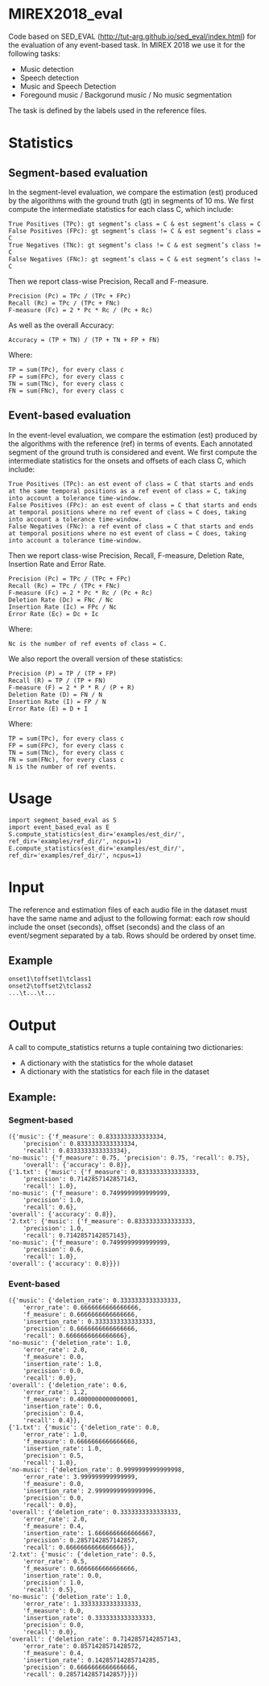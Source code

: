 # MIREX2018_eval
Code based on SED_EVAL (http://tut-arg.github.io/sed_eval/index.html) for the evaluation of any event-based task. In MIREX 2018 we use it for the following tasks:
* Music detection
* Speech detection
* Music and Speech Detection
* Foregound music / Backgorund music / No music segmentation

The task is defined by the labels used in the reference files.

# Statistics
## Segment-based evaluation
In the segment-level evaluation, we compare the estimation (est) produced by the algorithms with the ground truth (gt) in segments of 10 ms. We first compute the intermediate statistics for each class C, which include:

    True Positives (TPc): gt segment’s class = C & est segment’s class = C
    False Positives (FPc): gt segment’s class != C & est segment’s class = C
    True Negatives (TNc): gt segment’s class != C & est segment’s class != C
    False Negatives (FNc): gt segment’s class = C & est segment’s class != C 

Then we report class-wise Precision, Recall and F-measure.

    Precision (Pc) = TPc / (TPc + FPc)
    Recall (Rc) = TPc / (TPc + FNc)
    F-measure (Fc) = 2 * Pc * Rc / (Pc + Rc) 

As well as the overall Accuracy:

    Accuracy = (TP + TN) / (TP + TN + FP + FN) 

Where:

    TP = sum(TPc), for every class c
    FP = sum(FPc), for every class c
    TN = sum(TNc), for every class c
    FN = sum(FNc), for every class c 

## Event-based evaluation
In the event-level evaluation, we compare the estimation (est) produced by the algorithms with the reference (ref) in terms of events. Each annotated segment of the ground truth is considered and event. We first compute the intermediate statistics for the onsets and offsets of each class C, which include:

    True Positives (TPc): an est event of class = C that starts and ends at the same temporal positions as a ref event of class = C, taking into account a tolerance time-window.
    False Positives (FPc): an est event of class = C that starts and ends at temporal positions where no ref event of class = C does, taking into account a tolerance time-window.
    False Negatives (FNc): a ref event of class = C that starts and ends at temporal positions where no est event of class = C does, taking into account a tolerance time-window. 

Then we report class-wise Precision, Recall, F-measure, Deletion Rate, Insertion Rate and Error Rate.

    Precision (Pc) = TPc / (TPc + FPc)
    Recall (Rc) = TPc / (TPc + FNc)
    F-measure (Fc) = 2 * Pc * Rc / (Pc + Rc)
    Deletion Rate (Dc) = FNc / Nc
    Insertion Rate (Ic) = FPc / Nc
    Error Rate (Ec) = Dc + Ic 

Where:

    Nc is the number of ref events of class = C. 

We also report the overall version of these statistics:

    Precision (P) = TP / (TP + FP)
    Recall (R) = TP / (TP + FN)
    F-measure (F) = 2 * P * R / (P + R)
    Deletion Rate (D) = FN / N
    Insertion Rate (I) = FP / N
    Error Rate (E) = D + I 

Where:

    TP = sum(TPc), for every class c
    FP = sum(FPc), for every class c
    TN = sum(TNc), for every class c
    FN = sum(FNc), for every class c
    N is the number of ref events. 

# Usage
    import segment_based_eval as S
    import event_based_eval as E
    S.compute_statistics(est_dir='examples/est_dir/', ref_dir='examples/ref_dir/', ncpus=1)
    E.compute_statistics(est_dir='examples/est_dir/', ref_dir='examples/ref_dir/', ncpus=1)

# Input
The reference and estimation files of each audio file in the dataset must have the same name and adjust to the following format: each row should include the onset (seconds), offset (seconds) and the class of an event/segment separated by a tab. Rows should be ordered by onset time.
## Example
    onset1\toffset1\tclass1
    onset2\toffset2\tclass2
    ...\t...\t...

# Output
A call to compute_statistics returns a tuple containing two dictionaries:
* A dictionary with the statistics for the whole dataset
* A dictionary with the statistics for each file in the dataset
## Example:
### Segment-based
    ({'music': {'f_measure': 0.8333333333333334,
        'precision': 0.8333333333333334,
        'recall': 0.8333333333333334},
    'no-music': {'f_measure': 0.75, 'precision': 0.75, 'recall': 0.75},
        'overall': {'accuracy': 0.8}},
    {'1.txt': {'music': {'f_measure': 0.8333333333333333,
        'precision': 0.7142857142857143,
        'recall': 1.0},
    'no-music': {'f_measure': 0.7499999999999999,
        'precision': 1.0,
        'recall': 0.6},
    'overall': {'accuracy': 0.8}},
    '2.txt': {'music': {'f_measure': 0.8333333333333333,
        'precision': 1.0,
        'recall': 0.7142857142857143},
    'no-music': {'f_measure': 0.7499999999999999,
        'precision': 0.6,
        'recall': 1.0},
    'overall': {'accuracy': 0.8}}})
### Event-based
    ({'music': {'deletion_rate': 0.3333333333333333,
        'error_rate': 0.6666666666666666,
        'f_measure': 0.6666666666666666,
        'insertion_rate': 0.3333333333333333,
        'precision': 0.6666666666666666,
        'recall': 0.6666666666666666},
    'no-music': {'deletion_rate': 1.0,
        'error_rate': 2.0,
        'f_measure': 0.0,
        'insertion_rate': 1.0,
        'precision': 0.0,
        'recall': 0.0},
    'overall': {'deletion_rate': 0.6,
        'error_rate': 1.2,
        'f_measure': 0.4000000000000001,
        'insertion_rate': 0.6,
        'precision': 0.4,
        'recall': 0.4}},
    {'1.txt': {'music': {'deletion_rate': 0.0,
        'error_rate': 1.0,
        'f_measure': 0.6666666666666666,
        'insertion_rate': 1.0,
        'precision': 0.5,
        'recall': 1.0},
    'no-music': {'deletion_rate': 0.9999999999999998,
        'error_rate': 3.999999999999999,
        'f_measure': 0.0,
        'insertion_rate': 2.9999999999999996,
        'precision': 0.0,
        'recall': 0.0},
    'overall': {'deletion_rate': 0.3333333333333333,
        'error_rate': 2.0,
        'f_measure': 0.4,
        'insertion_rate': 1.6666666666666667,
        'precision': 0.2857142857142857,
        'recall': 0.6666666666666666}},
    '2.txt': {'music': {'deletion_rate': 0.5,
        'error_rate': 0.5,
        'f_measure': 0.6666666666666666,
        'insertion_rate': 0.0,
        'precision': 1.0,
        'recall': 0.5},
    'no-music': {'deletion_rate': 1.0,
        'error_rate': 1.3333333333333333,
        'f_measure': 0.0,
        'insertion_rate': 0.3333333333333333,
        'precision': 0.0,
        'recall': 0.0},
    'overall': {'deletion_rate': 0.7142857142857143,
        'error_rate': 0.8571428571428572,
        'f_measure': 0.4,
        'insertion_rate': 0.14285714285714285,
        'precision': 0.6666666666666666,
        'recall': 0.2857142857142857}}})
